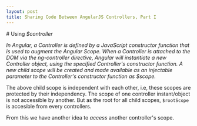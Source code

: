 ```yaml
---
layout: post
title: Sharing Code Between AngularJS Controllers, Part I
---
```


\# Using *$controller*

*In Angular, a Controller is defined by a JavaScript constructor function that is used to augment the Angular Scope.
When a Controller is attached to the DOM via the ng-controller directive, Angular will instantiate a new Controller object,
using the specified Controller's constructor function. A new child scope will be created and made available as an injectable
parameter to the Controller's constructor function as $scope.*

The above child scope is independent with each other, i.e, these scopes are protected by their independency. The scope of one controller
instant/object is not accessible by another. But as the root for all child scopes, `$rootScope` is accesible from every controllers.

From this we have another idea to *access* another controller's scope.
